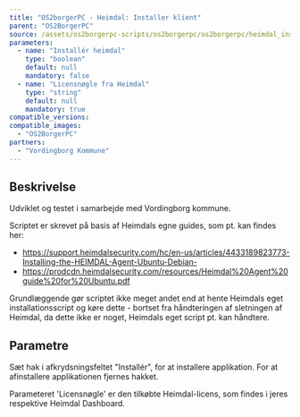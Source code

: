 ```yaml
---
title: "OS2borgerPC - Heimdal: Installer klient"
parent: "OS2BorgerPC"
source: /assets/os2borgerpc-scripts/os2borgerpc/os2borgerpc/heimdal_install_client.sh
parameters:
  - name: "Installér heimdal"
    type: "boolean"
    default: null
    mandatory: false
  - name: "Licensnøgle fra Heimdal"
    type: "string"
    default: null
    mandatory: true
compatible_versions:
compatible_images:
  - "OS2BorgerPC"
partners:
  - "Vordingborg Kommune"
---
```


## Beskrivelse
Udviklet og testet i samarbejde med Vordingborg kommune.

Scriptet er skrevet på basis af Heimdals egne guides, som pt. kan findes her:
- https://support.heimdalsecurity.com/hc/en-us/articles/4433189823773-Installing-the-HEIMDAL-Agent-Ubuntu-Debian-
- https://prodcdn.heimdalsecurity.com/resources/Heimdal%20Agent%20guide%20for%20Ubuntu.pdf

Grundlæggende gør scriptet ikke meget andet end at hente Heimdals eget installationsscript og køre dette - bortset fra håndteringen af sletningen af Heimdal, da dette ikke er noget, Heimdals eget script pt. kan håndtere.

## Parametre
Sæt hak i afkrydsningsfeltet "Installér", for at installere applikation. For at afinstallere applikationen fjernes hakket.

Parameteret 'Licensnøgle' er den tilkøbte Heimdal-licens, som findes i jeres respektive Heimdal Dashboard.

